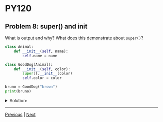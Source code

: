 # PY120
## Problem 8: super() and __init__

What is output and why? What does this demonstrate about `super()`?

```python
class Animal:
    def __init__(self, name):
        self.name = name

class GoodDog(Animal):
    def __init__(self, color):
        super().__init__(color)
        self.color = color

bruno = GoodDog("brown")
print(bruno)
```

<details>
<summary>Solution:</summary>

The output will be something like `<__main__.GoodDog object at 0x...>`, which is the default object representation.

What's important to note is how `super().__init__(color)` works. When we create `bruno = GoodDog("brown")`:

1. `GoodDog.__init__` is called with `color="brown"`
2. `super().__init__(color)` calls the parent class `Animal.__init__` with `color` as the argument
3. In `Animal.__init__`, the parameter `name` receives the value `"brown"`, so `self.name = "brown"`
4. Then `self.color = "brown"` is set in `GoodDog.__init__`

So `bruno` has both `name` and `color` attributes set to `"brown"`.

This demonstrates that `super()` allows a subclass to call methods from its parent class. The `super().__init__(color)` call invokes the parent's `__init__` method, which is essential for proper initialization when using inheritance. Note that the parameter name in the parent's `__init__` (`name`) doesn't need to match what we pass in - it's positional.

</details>

---

[Previous](7.md) | [Next](9.md)
